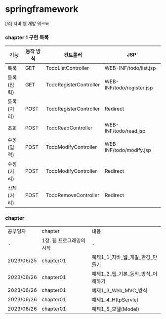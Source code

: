 # springframework
[책] 자바 웹 개발 워크북

### chapter 1 구현 목록

| 기능     | 동작 방식 | 컨트롤러                   | JSP                       |
|--------|-------|------------------------|---------------------------|
| 목록     | GET   | TodoListController     | WEB-INF/todo/list.jsp     |
| 등록(입력) | GET   | TodoRegisterController | WEB-INF/todo/register.jsp |
| 등록(처리) | POST  | TodoRegisterController | Redirect                  |
| 조회     | POST  | TodoReadController     | WEB-INF/todo/read.jsp     |
| 수정(입력) | POST  | TodoModifyController   | WEB-INF/todo/modify.jsp   |
| 수정(처리) | POST  | TodoModifyController   | Redirect                  |
| 삭제(처리) | POST  | TodoRemoveController   | Redirect                  |


### chapter
| | |                       |
|-|-|-----------------------|
|공부일자|chapter| 내용                    |
|-|1장. 웹 프로그래밍의 시작| -                     |
|2023/06/25|chapter01| 예제1_1_자바_웹_개발_환경_만들기  |
|2023/06/26|chapter01| 예제1_2_웹_기본_동작_방식_이해하기 |
|2023/06/26|chapter01| 예제1_3_Web_MVC_방식      |
|2023/06/26|chapter01| 예제1_4_HttpServlet     |
|2023/06/26|chapter01| 예제1_5_모델(Model)       |


